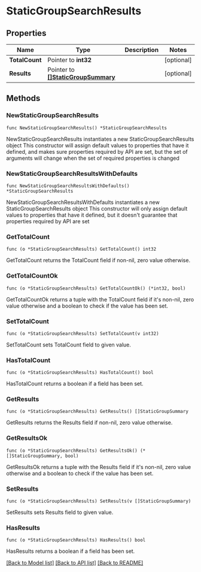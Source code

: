 # StaticGroupSearchResults

## Properties

Name | Type | Description | Notes
------------ | ------------- | ------------- | -------------
**TotalCount** | Pointer to **int32** |  | [optional] 
**Results** | Pointer to [**[]StaticGroupSummary**](StaticGroupSummary.md) |  | [optional] 

## Methods

### NewStaticGroupSearchResults

`func NewStaticGroupSearchResults() *StaticGroupSearchResults`

NewStaticGroupSearchResults instantiates a new StaticGroupSearchResults object
This constructor will assign default values to properties that have it defined,
and makes sure properties required by API are set, but the set of arguments
will change when the set of required properties is changed

### NewStaticGroupSearchResultsWithDefaults

`func NewStaticGroupSearchResultsWithDefaults() *StaticGroupSearchResults`

NewStaticGroupSearchResultsWithDefaults instantiates a new StaticGroupSearchResults object
This constructor will only assign default values to properties that have it defined,
but it doesn't guarantee that properties required by API are set

### GetTotalCount

`func (o *StaticGroupSearchResults) GetTotalCount() int32`

GetTotalCount returns the TotalCount field if non-nil, zero value otherwise.

### GetTotalCountOk

`func (o *StaticGroupSearchResults) GetTotalCountOk() (*int32, bool)`

GetTotalCountOk returns a tuple with the TotalCount field if it's non-nil, zero value otherwise
and a boolean to check if the value has been set.

### SetTotalCount

`func (o *StaticGroupSearchResults) SetTotalCount(v int32)`

SetTotalCount sets TotalCount field to given value.

### HasTotalCount

`func (o *StaticGroupSearchResults) HasTotalCount() bool`

HasTotalCount returns a boolean if a field has been set.

### GetResults

`func (o *StaticGroupSearchResults) GetResults() []StaticGroupSummary`

GetResults returns the Results field if non-nil, zero value otherwise.

### GetResultsOk

`func (o *StaticGroupSearchResults) GetResultsOk() (*[]StaticGroupSummary, bool)`

GetResultsOk returns a tuple with the Results field if it's non-nil, zero value otherwise
and a boolean to check if the value has been set.

### SetResults

`func (o *StaticGroupSearchResults) SetResults(v []StaticGroupSummary)`

SetResults sets Results field to given value.

### HasResults

`func (o *StaticGroupSearchResults) HasResults() bool`

HasResults returns a boolean if a field has been set.


[[Back to Model list]](../README.md#documentation-for-models) [[Back to API list]](../README.md#documentation-for-api-endpoints) [[Back to README]](../README.md)


